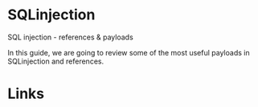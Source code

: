 # SQLinjection
SQL injection - references &amp; payloads

In this guide, we are going to review some of the most useful payloads in SQLinjection and references.


# Links


